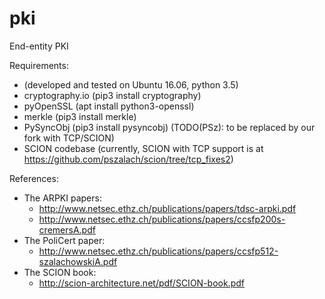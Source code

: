 # pki
End-entity PKI


Requirements:
- (developed and tested on Ubuntu 16.06, python 3.5)
- cryptography.io (pip3 install cryptography)
- pyOpenSSL (apt install python3-openssl)
- merkle (pip3 install merkle)
- PySyncObj (pip3 install pysyncobj)
  (TODO(PSz): to be replaced by our fork with TCP/SCION)
- SCION codebase (currently, SCION with TCP support is at
  https://github.com/pszalach/scion/tree/tcp_fixes2)


References:
- The ARPKI papers:
    - http://www.netsec.ethz.ch/publications/papers/tdsc-arpki.pdf
    - http://www.netsec.ethz.ch/publications/papers/ccsfp200s-cremersA.pdf
- The PoliCert paper:
    - http://www.netsec.ethz.ch/publications/papers/ccsfp512-szalachowskiA.pdf
- The SCION book:
    - http://scion-architecture.net/pdf/SCION-book.pdf
